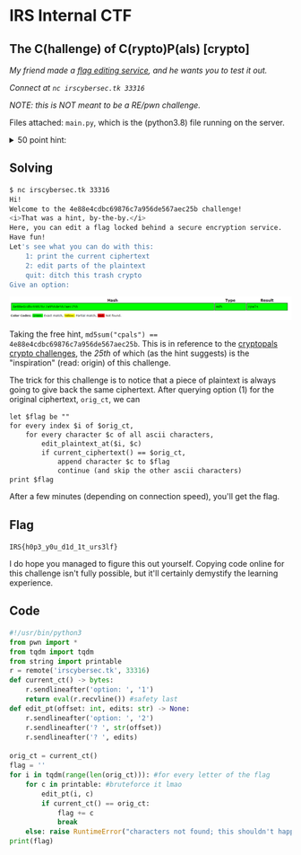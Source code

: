 # IRS Internal CTF
## The C(hallenge) of C(rypto)P(als) [crypto]

_My friend made a [flag editing service](https://drive.google.com/uc?id=1Zq8mW-VrTRgWiqDohMaKUTjC1zCiWwCp), and he wants you to test it out._

_Connect at `nc irscybersec.tk 33316`_

_NOTE: this is NOT meant to be a RE/pwn challenge._

Files attached: `main.py`, which is the (python3.8) file running on the server.

<details>
  <summary>50 point hint:</summary>
  `"25". (Yes, you paid 50 points for a number that is half its value. Trust me, it's a good hint)`
</details>

## Solving

```sh
$ nc irscybersec.tk 33316
Hi!
Welcome to the 4e88e4cdbc69876c7a956de567aec25b challenge!
<i>That was a hint, by-the-by.</i>
Here, you can edit a flag locked behind a secure encryption service.
Have fun!
Let's see what you can do with this:
    1: print the current ciphertext
    2: edit parts of the plaintext
    quit: ditch this trash crypto
Give an option:
```

<p align="center">
<img src="crackstation.png">
</p>

Taking the free hint, `md5sum("cpals") == 4e88e4cdbc69876c7a956de567aec25b`. This is in reference to the [cryptopals crypto challenges](https://cryptopals.com/), the _25th_ of which (as the hint suggests) is the "inspiration" (read: origin) of this challenge.

The trick for this challenge is to notice that a piece of plaintext is always going to give back the same ciphertext. After querying option (1) for the original ciphertext, `orig_ct`, we can

```pseudocode
let $flag be ""
for every index $i of $orig_ct,
    for every character $c of all ascii characters,
        edit_plaintext_at($i, $c)
        if current_ciphertext() == $orig_ct,
            append character $c to $flag
            continue (and skip the other ascii characters)
print $flag
```

After a few minutes (depending on connection speed), you'll get the flag.

## Flag

`IRS{h0p3_y0u_d1d_1t_urs3lf}`

I do hope you managed to figure this out yourself. Copying code online for this challenge isn't fully possible, but it'll certainly demystify the learning experience.

## Code
```python
#!/usr/bin/python3
from pwn import *
from tqdm import tqdm
from string import printable
r = remote('irscybersec.tk', 33316)
def current_ct() -> bytes:
    r.sendlineafter('option: ', '1')
    return eval(r.recvline()) #safety last
def edit_pt(offset: int, edits: str) -> None:
    r.sendlineafter('option: ', '2')
    r.sendlineafter('? ', str(offset))
    r.sendlineafter('? ', edits)

orig_ct = current_ct()
flag = ''
for i in tqdm(range(len(orig_ct))): #for every letter of the flag
    for c in printable: #bruteforce it lmao
        edit_pt(i, c)
        if current_ct() == orig_ct:
            flag += c
            break
    else: raise RuntimeError("characters not found; this shouldn't happen")
print(flag)
```

